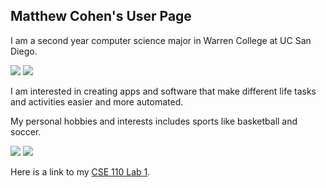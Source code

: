 ## Matthew Cohen's User Page

I am a second year computer science major in Warren College at UC San Diego.

![](https://upload.wikimedia.org/wikipedia/en/thumb/6/61/Warren_logo.png/130px-Warren_logo.png)
![](https://www.sysnet.ucsd.edu/~voelker/pubcom/logo/CSELogo-bw-caulfield-thm.png)


I am interested in creating apps and software that make different life tasks and activities easier and more automated. 

My personal hobbies and interests includes sports like basketball and soccer. 

![](https://assets-sports.thescore.com/basketball/team/18/logo.png)
![](https://m.football-lineups.com/pics/cotes2/3_2002_1265_268.png)

Here is a link to my [CSE 110 Lab 1](https://github.com/m3cohen/CSE110Lab1).
